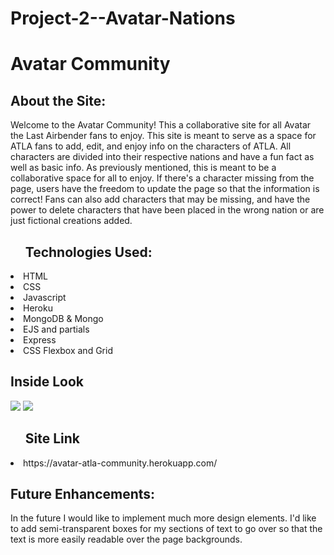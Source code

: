 # Project-2--Avatar-Nations
<h1>Avatar Community</h1>

<h2>About the Site:</h2>Welcome to the Avatar Community! This a collaborative site for all Avatar the Last Airbender fans to enjoy. This site is meant to serve as a space for ATLA fans to add, edit, and enjoy info on the characters of ATLA. All characters are divided into their respective nations and have a fun fact as well as basic info. As previously mentioned, this is meant to be a collaborative space for all to enjoy. If there's a character missing from the page, users have the freedom to update the page so that the information is correct! Fans can also add characters that may be missing, and have the power to delete characters that have been placed in the wrong nation or are just fictional creations added. 

<ul><h2>Technologies Used: </h2></ul> 
 <li> HTML</li>
  <li>CSS</li>
  <li>Javascript</li>
  <li>Heroku</li>
  <li>MongoDB & Mongo</li>
  <li>EJS and partials</li> 
  <li>Express</li>
  <li>CSS Flexbox and Grid</li>

<h2>Inside Look</h2>
<img src="https://imgur.com/PJLvzDR">
<img src="https://imgur.com/sfDn4u6">

<ol><h2>Site Link</h2></ol>
 <li>https://avatar-atla-community.herokuapp.com/</li>
 

<h2>Future Enhancements:</h2>
In the future I would like to implement much more design elements. I'd like to add semi-transparent boxes for my sections of text to go over so that the text is more easily readable over the page backgrounds.
